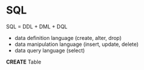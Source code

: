 # SQL

SQL = DDL + DML + DQL
- data definition language (create, alter, drop)
- data manipulation language (insert, update, delete)
- data query language (select)

**CREATE** Table



